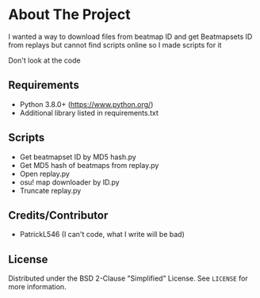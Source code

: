 # About The Project

I wanted a way to download files from beatmap ID and get Beatmapsets ID from replays but cannot find scripts online so I made scripts for it

Don't look at the code

## Requirements

- Python 3.8.0+ (<https://www.python.org/>)
- Additional library listed in requirements.txt

## Scripts

- Get beatmapset ID by MD5 hash.py
- Get MD5 hash of beatmaps from replay.py
- Open replay.py
- osu! map downloader by ID.py
- Truncate replay.py

## Credits/Contributor

- PatrickL546 (I can't code, what I write will be bad)

## License

Distributed under the BSD 2-Clause "Simplified" License. See `LICENSE` for more information.
